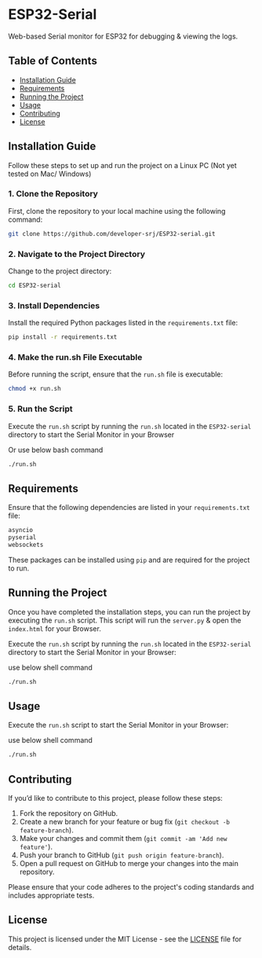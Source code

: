 # ESP32-Serial

Web-based Serial monitor for ESP32 for debugging & viewing the logs.

## Table of Contents

- [Installation Guide](#installation-guide)
- [Requirements](#requirements)
- [Running the Project](#running-the-project)
- [Usage](#usage)
- [Contributing](#contributing)
- [License](#license)

## Installation Guide

Follow these steps to set up and run the project on a Linux PC (Not yet tested on Mac/ Windows)

### 1. Clone the Repository

First, clone the repository to your local machine using the following command:

```bash
git clone https://github.com/developer-srj/ESP32-serial.git
```

### 2. Navigate to the Project Directory

Change to the project directory:

```bash
cd ESP32-serial
```

### 3. Install Dependencies

Install the required Python packages listed in the `requirements.txt` file:

```bash
pip install -r requirements.txt
```

### 4. Make the run.sh File Executable

Before running the script, ensure that the `run.sh` file is executable:

```bash
chmod +x run.sh
```

### 5. Run the Script

Execute the `run.sh` script by running the `run.sh` located in the `ESP32-serial` directory to start the Serial Monitor in your Browser

Or use below bash command

```bash
./run.sh
```




## Requirements

Ensure that the following dependencies are listed in your `requirements.txt` file:

```python
asyncio
pyserial
websockets
```
These packages can be installed using `pip` and are required for the project to run.


## Running the Project

Once you have completed the installation steps, you can run the project by executing the `run.sh` script. This script will run the `server.py` & open the `index.html` for your Browser.

Execute the `run.sh` script by running the `run.sh` located in the `ESP32-serial` directory to start the Serial Monitor in your Browser:

use below shell command

```bash
./run.sh
```

## Usage

Execute the `run.sh` script to start the Serial Monitor in your Browser:

use below shell command

```bash
./run.sh
```

## Contributing

If you’d like to contribute to this project, please follow these steps:

1. Fork the repository on GitHub.
2. Create a new branch for your feature or bug fix (`git checkout -b feature-branch`).
3. Make your changes and commit them (`git commit -am 'Add new feature'`).
4. Push your branch to GitHub (`git push origin feature-branch`).
5. Open a pull request on GitHub to merge your changes into the main repository.


Please ensure that your code adheres to the project's coding standards and includes appropriate tests.


## License

This project is licensed under the MIT License - see the [LICENSE](LICENSE) file for details.






